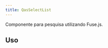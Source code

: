 ```yaml
---
title: QasSelectList
---
```


<div class="flex q-gutter-x-md">
  <doc-link title="Componente" name="QasSearchBox" to="/components/search-box" />
  <doc-link title="Componente" name="QasBtn" to="/components/button" />
</div>

Componente para pesquisa utilizando Fuse.js.

<doc-api file="select-list/QasSelectList" name="QasSelectList" />

## Uso

<doc-example file="QasSelectList/Basic" title="Básico" />
<doc-example file="QasSelectList/SlotItem" title="Slot item" />
<doc-example file="QasSelectList/SlotItemAction" title="Slot item-action" />
